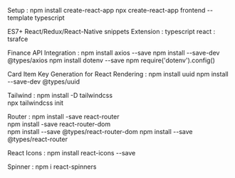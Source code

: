 Setup :
  npm install create-react-app
  npx create-react-app frontend --template typescript

ES7+ React/Redux/React-Native snippets Extension : 
 typescript react : tsrafce

Finance API Integration : 
  npm install axios --save
  npm install --save-dev @types/axios
  npm install dotenv --save
  npm require('dotenv').config()

Card Item Key Generation for React Rendering : 
  npm install uuid
  npm install --save-dev @types/uuid

Tailwind : 
  npm install -D tailwindcss    
  npx tailwindcss init      

Router : 
  npm install -save react-router     
  npm install -save react-router-dom          
  npm install --save @types/react-router-dom
  npm install --save @types/react-router

React Icons : 
  npm install react-icons --save    

Spinner : 
  npm i react-spinners           
